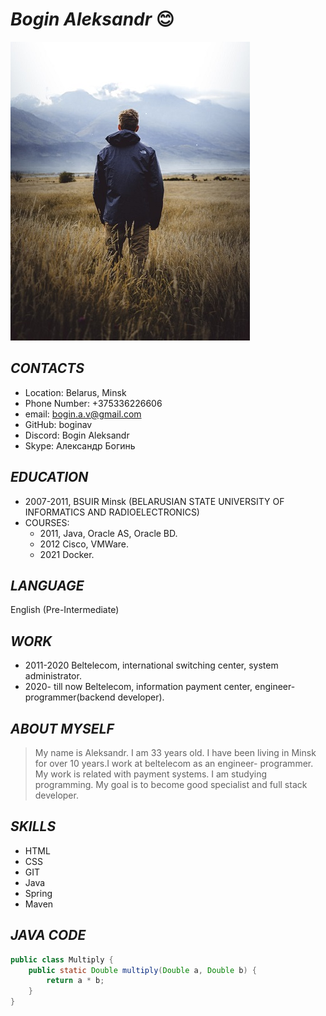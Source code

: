 # _**Bogin Aleksandr**_ 😊

![photo](/images/photo1.jpg)

## _**CONTACTS**_
* Location: Belarus, Minsk
* Phone Number: +375336226606
* email: bogin.a.v@gmail.com
* GitHub: boginav
* Discord: Bogin Aleksandr
* Skype: Александр Богинь

## _**EDUCATION**_
* 2007-2011, BSUIR Minsk (BELARUSIAN STATE UNIVERSITY OF INFORMATICS AND RADIOELECTRONICS)
* COURSES:
    * 2011, Java, Oracle AS, Oracle BD.
    * 2012 Cisco, VMWare.
    * 2021 Docker.

## _**LANGUAGE**_
English (Pre-Intermediate)

## _**WORK**_
* 2011-2020 Beltelecom, international switching center, system administrator.
* 2020- till now Beltelecom, information payment center, engineer-programmer(backend developer).

## _**ABOUT MYSELF**_
 > My name is Aleksandr. I am 33 years old. I have been living in Minsk for over 10 years.I work at beltelecom as an engineer- programmer. My work is related with payment systems. I am studying programming. My goal is to become good specialist and full stack developer.

## _**SKILLS**_
* HTML
* CSS
* GIT
* Java
* Spring
* Maven


## _**JAVA CODE**_ 
```java
public class Multiply {
    public static Double multiply(Double a, Double b) {
        return a * b;
    }
}
```